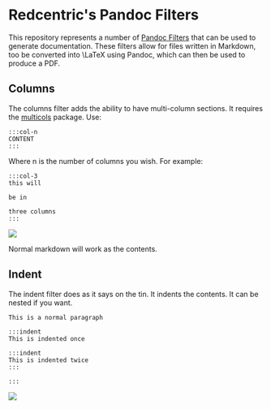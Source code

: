 # Redcentric's Pandoc Filters

This repository represents a number of [Pandoc
Filters](https://pandoc.org/lua-filters.html) that can be used to generate
documentation. These filters allow for files written in Markdown, too be
converted into \LaTeX using Pandoc, which can  then be used to produce a PDF.

## Columns

The columns filter adds the ability to have multi-column sections. It requires
the [multicols](https://ctan.org/pkg/multicol) package. Use:

```
:::col-n
CONTENT
:::
```

Where n is the number of columns you wish. For example:

```
:::col-3
this will

be in

three columns
:::
```


![](./images/2025-06-13-10-25-21.png)


Normal markdown will work as the contents.

## Indent

The indent filter does as it says on the tin. It indents the contents. It can be
nested if you want.

```
This is a normal paragraph

:::indent
This is indented once

:::indent
This is indented twice
:::

:::
```

![](./images/2025-06-13-10-40-46.png)



